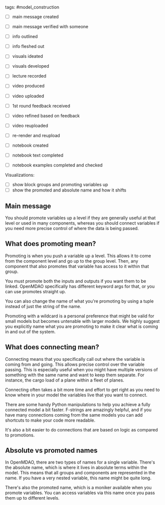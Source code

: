 tags: #model_construction

- [ ] main message created
- [ ] main message verified with someone
- [ ] info outlined
- [ ] info fleshed out
- [ ] visuals ideated
- [ ] visuals developed
- [ ] lecture recorded
- [ ] video produced
- [ ] video uploaded
- [ ] 1st round feedback received
- [ ] video refined based on feedback
- [ ] video reuploaded
- [ ] re-render and reupload

- [ ] notebook created
- [ ] notebook text completed
- [ ] notebook examples completed and checked

Visualizations:
- [ ] show block groups and promoting variables up
- [ ] show the promoted and absolute name and how it shifts

## Main message
You should promote variables up a level if they are generally useful at that level or used in many components, whereas you should connect variables if you need more precise control of where the data is being passed.

## What does promoting mean?
Promoting is when you push a variable up a level. This allows it to come from the component level and go up to the group level. Then, any component that also promotes that variable has access to it within that group.

You must promote both the inputs and outputs if you want them to be linked. OpenMDAO specifically has different keyword args for that, or you can use promotes straight up.

You can also change the name of what you're promoting by using a tuple instead of just the string of the name.

Promoting with a wildcard is a personal preference that might be valid for small models but becomes untenable with larger models. We highly suggest you explicitly name what you are promoting to make it clear what is coming in and out of the system.

## What does connecting mean?
Connecting means that you specifically call out where the variable is coming from and going. This allows precise control over the variable passing. This is especially useful when you might have multiple versions of something with the same name and want to keep them separate. For instance, the cargo load of a plane within a fleet of planes.

Connecting often takes a bit more time and effort to get right as you need to know where in your model the variables live that you want to connect.

There are some handy Python manipulations to help you achieve a fully connected model a bit faster. F-strings are amazingly helpful, and if you have many connections coming from the same models you can add shortcuts to make your code more readable.

It's also a bit easier to do connections that are based on logic as compared to promotions.

## Absolute vs promoted names
In OpenMDAO, there are two types of names for a single variable. There's the absolute name, which is where it lives in absolute terms within the model. This means that all groups and components are represented in the name. If you have a very nested variable, this name might be quite long.

There's also the promoted name, which is a moniker available when you promote variables. You can access variables via this name once you pass them up to different levels.

